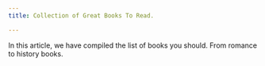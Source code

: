 ```yaml
---
title: Collection of Great Books To Read.

---
```


In this article, we have compiled the list of books you should. From romance to history books.